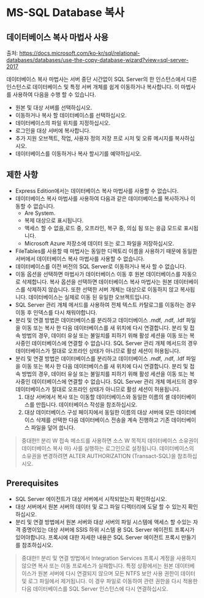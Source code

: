 # MS-SQL Database  복사



## 데이터베이스 복사 마법사 사용

출처: https://docs.microsoft.com/ko-kr/sql/relational-databases/databases/use-the-copy-database-wizard?view=sql-server-2017

데이터베이스 복사 마법사는 서버 중단 시간없이 SQL Server의 한 인스턴스에서 다른 인스턴스로 데이터베이스 및 특정 서버 개체를 쉽게 이동하거나 복사합니다. 이 마법사를 사용하여 다음을 수행 할 수 있습니다.

- 원본 및 대상 서버를 선택하십시오.
- 이동하거나 복사 할 데이터베이스를 선택하십시오.
- 데이터베이스의 파일 위치를 지정하십시오.
- 로그인을 대상 서버에 복사합니다.
- 추가 지원 오브젝트, 작업, 사용자 정의 저장 프로 시저 및 오류 메시지를 복사하십시오.
- 데이터베이스를 이동하거나 복사 할시기를 예약하십시오.



## 제한 사항

- Express Edition에서는 데이터베이스 복사 마법사를 사용할 수 없습니다.
- 데이터베이스 복사 마법사를 사용하여 다음과 같은 데이터베이스를 복사하거나 이동할 수 없습니다.
  -  Are System.
  - 복제 대상으로 표시됩니다.
  - 액세스 할 수 없음,로드 중, 오프라인, 복구 중, 의심 됨 또는 응급 모드로 표시됩니다.
  - Microsoft Azure 저장소에 데이터 또는 로그 파일을 저장하십시오.
- FileTables를 사용할 때 마법사는 동일한 디렉토리 이름을 사용하기 때문에 동일한 서버에서 데이터베이스 복사 마법사를 사용할 수 없습니다.
- 데이터베이스를 이전 버전의 SQL Server로 이동하거나 복사 할 수 없습니다.
- 이동 옵션을 선택하면 마법사가 데이터베이스 이동 후 원본 데이터베이스를 자동으로 삭제합니다. 복사 옵션을 선택하면 데이터베이스 복사 마법사는 원본 데이터베이스를 삭제하지 않습니다. 또한 선택한 서버 개체는 대상으로 이동하지 않고 복사됩니다. 데이터베이스는 실제로 이동 된 유일한 오브젝트입니다.
- SQL Server 관리 개체 메서드를 사용하여 전체 텍스트 카탈로그를 이동하는 경우 이동 후 인덱스를 다시 채워야합니다.
- 분리 및 연결 방법은 데이터베이스를 분리하고 데이터베이스 .mdf, .ndf, .ldf 파일을 이동 또는 복사 한 다음 데이터베이스를 새 위치에 다시 연결합니다. 분리 및 접속 방법의 경우, 데이터 유실 또는 불일치를 피하기 위해 활성 세션을 이동 또는 복사중인 데이터베이스에 연결할 수 없습니다. SQL Server 관리 개체 메서드의 경우 데이터베이스가 절대로 오프라인 상태가 아니므로 활성 세션이 허용됩니다.
- 분리 및 연결 방법은 데이터베이스를 분리하고 데이터베이스 .mdf, .ndf, .ldf 파일을 이동 또는 복사 한 다음 데이터베이스를 새 위치에 다시 연결합니다. 분리 및 접속 방법의 경우, 데이터 유실 또는 불일치를 피하기 위해 활성 세션을 이동 또는 복사중인 데이터베이스에 연결할 수 없습니다. SQL Server 관리 개체 메서드의 경우 데이터베이스가 절대로 오프라인 상태가 아니므로 활성 세션이 허용됩니다.
  1. 대상 서버에서 복사 또는 이동할 데이터베이스와 동일한 이름의 셸 데이터베이스를 만듭니다. 데이터베이스 작성을 참조하십시오.
  2. 대상 데이터베이스 구성 페이지에서 동일한 이름의 대상 서버에 모든 데이터베이스 삭제를 선택한 다음 데이터베이스 전송을 계속 진행하고 기존 데이터베이스 파일을 덮어 씁니다.

> 중대한!! 분리 W 접속 메소드를 사용하면 소스 W 목적지 데이터베이스 소유권이 데이터베이스 복사 마} 사를 실행하는 로그인으로 설정됩니다. 데이터베이스의 소유권을 변경하려면 ALTER AUTHORIZATION (Transact-SQL)을 참조하십시오.



## Prerequisites

- SQL Server 에이전트가 대상 서버에서 시작되었는지 확인하십시오.
- 대상 서버에서 원본 서버의 데이터 및 로그 파일 디렉터리에 도달 할 수 있는지 확인하십시오.
- 분리 및 연결 방법에서 원본 서버와 대상 서버의 파일 시스템에 액세스 할 수있는 자격 증명이있는 대상 서버에 SSIS 하위 시스템 용 SQL Server 에이전트 프록시가 있어야합니다. 프록시에 대한 자세한 내용은 SQL Server 에이전트 프록시 만들기를 참조하십시오.

> 중대한!! 분리 및 연결 방법에서 Integration Services 프록시 계정을 사용하지 않으면 복사 또는 이동 프로세스가 실패합니다. 특정 상황에서는 원본 데이터베이스가 원본 서버에 다시 연결되지 않으며 모든 NTFS 보안 사용 권한이 데이터 및 로그 파일에서 제거됩니다. 이 경우 파일로 이동하여 관련 권한을 다시 적용한 다음 데이터베이스를 SQL Server 인스턴스에 다시 연결하십시오.


